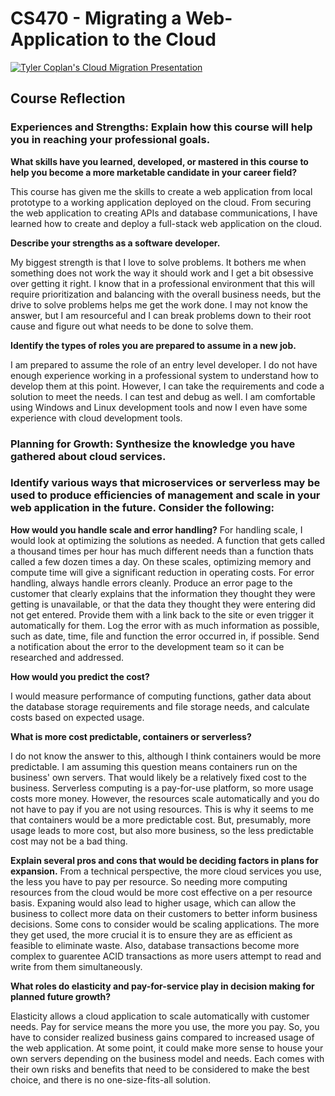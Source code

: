 # CS470 - Migrating a Web-Application to the Cloud

[![Tyler Coplan's Cloud Migration Presentation](https://img.youtube.com/vi/OabwCjmzSMo/0.jpg)](https://www.youtube.com/watch?v=OabwCjmzSMo)

## Course Reflection
### Experiences and Strengths: Explain how this course will help you in reaching your professional goals.
<strong>What skills have you learned, developed, or mastered in this course to help you become a more marketable candidate in your career field?</strong>

This course has given me the skills to create a web application from local prototype to a working application deployed on the cloud. From securing the web application to creating APIs and database communications, I have learned how to create and deploy a full-stack web application on the cloud.

<strong>Describe your strengths as a software developer.</strong>

My biggest strength is that I love to solve problems. It bothers me when something does not work the way it should work and I get a bit obsessive over getting it right. I know that in a professional environment that this will require prioritization and balancing with the overall business needs, but the drive to solve problems helps me get the work done. I may not know the answer, but I am resourceful and I can break problems down to their root cause and figure out what needs to be done to solve them.

<strong>Identify the types of roles you are prepared to assume in a new job.</strong>

I am prepared to assume the role of an entry level developer. I do not have enough experience working in a professional system to understand how to develop them at this point. However, I can take the requirements and code a solution to meet the needs. I can test and debug as well. I am comfortable using Windows and Linux development tools and now I even have some experience with cloud development tools.

### Planning for Growth: Synthesize the knowledge you have gathered about cloud services.
### Identify various ways that microservices or serverless may be used to produce efficiencies of management and scale in your web application in the future. Consider the following:

<strong>How would you handle scale and error handling?</strong>
For handling scale, I would look at optimizing the solutions as needed. A function that gets called a thousand times per hour has much different needs than a function thats called a few dozen times a day. On these scales, optimizing memory and compute time will give a significant reduction in operating costs. For error handling, always handle errors cleanly. Produce an error page to the customer that clearly explains that the information they thought they were getting is unavailable, or that the data they thought they were entering did not get entered. Provide them with a link back to the site or even trigger it automatically for them. Log the error with as much information as possible, such as date, time, file and function the error occurred in, if possible.  Send a notification about the error to the development team so it can be researched and addressed.

<strong>How would you predict the cost?</strong>

I would measure performance of computing functions, gather data about the database storage requirements and file storage needs, and calculate costs based on expected usage. 

<strong>What is more cost predictable, containers or serverless?</strong>

I do not know the answer to this, although I think containers would be more predictable. I am assuming this question means containers run on the business' own servers. That would likely be a relatively fixed cost to the business. Serverless computing is a pay-for-use platform, so more usage costs more money. However, the resources scale automatically and you do not have to pay if you are not using resources. This is why it seems to me that containers would be a more predictable cost. But, presumably, more usage leads to more cost, but also more business, so the less predictable cost may not be a bad thing.

<strong>Explain several pros and cons that would be deciding factors in plans for expansion.</strong>
From a technical perspective, the more cloud services you use, the less you have to pay per resource. So needing more computing resources from the cloud would be more cost effective on a per resource basis. Expaning would also lead to higher usage, which can allow the business to collect more data on their customers to better inform business decisions. Some cons to consider would be scaling applications. The more they get used, the more crucial it is to ensure they are as efficient as feasible to eliminate waste. Also, database transactions become more complex to guarentee ACID transactions as more users attempt to read and write from them simultaneously.

<strong>What roles do elasticity and pay-for-service play in decision making for planned future growth?</strong>

Elasticity allows a cloud application to scale automatically with customer needs. Pay for service means the more you use, the more you pay. So, you have to consider realized business gains compared to increased usage of the web application. At some point, it could make more sense to house your own servers depending on the business model and needs. Each comes with their own risks and benefits that need to be considered to make the best choice, and there is no one-size-fits-all solution.
